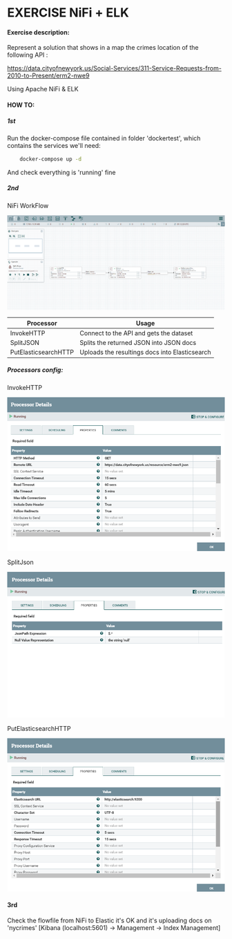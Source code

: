 # EXERCISE NiFi + ELK

#### Exercise description: 

Represent a solution that shows in a map the crimes location of the following API :

https://data.cityofnewyork.us/Social-Services/311-Service-Requests-from-2010-to-Present/erm2-nwe9

Using Apache NiFi & ELK


#### HOW TO:

##### 1st

Run the docker-compose file contained in folder 'dockertest', which contains the services we'll need:

```sh
    docker-compose up -d
```

And check everything is 'running' fine


##### 2nd

NiFi WorkFlow

<img src="images/Template NiFi.png" size=400px>

| Processor | Usage |
| --- | --- |
| InvokeHTTP | Connect to the API and gets the dataset |
| SplitJSON | Splits the returned JSON into JSON docs |
| PutElasticsearchHTTP | Uploads the resultings docs into Elasticsearch |

##### Processors config:

InvokeHTTP

<img src="images/Config1.png" size=250px>

SplitJson

<img src="images/Config2.png" size=250px>

PutElasticsearchHTTP

<img src="images/Config3.png" size=250px>



#### 3rd

Check the flowfile from NiFi to Elastic it's OK and it's uploading docs on 'nycrimes' [Kibana (localhost:5601) -> Management -> Index Management]





